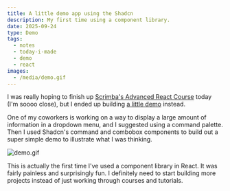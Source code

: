 ```yaml
---
title: A little demo app using the Shadcn
description: My first time using a component library.
date: 2025-09-24
type: Demo
tags:
  - notes
  - today-i-made
  - demo
  - react
images:
  - /media/demo.gif
---
```

I was really hoping to finish up [Scrimba's Advanced React Course](https://scrimba.com/advanced-react-c02h) today (I'm soooo close), but I ended up building [a little demo](https://timely-buttercream-545448.netlify.app/) instead.

One of my coworkers is working on a way to display a large amount of information in a dropdown menu, and I suggested using a command palette. Then I used Shadcn's command and combobox components to build out a super simple demo to illustrate what I was thinking.

![demo.gif](/media/demo.gif)

This is actually the first time I've used a component library in React. It was fairly painless and surprisingly fun. I definitely need to start building more projects instead of just working through courses and tutorials.